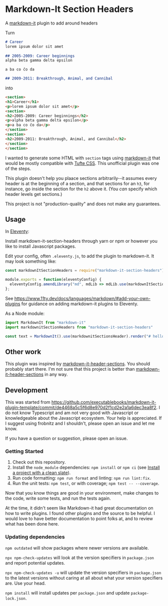 # Markdown-It Section Headers

<!-- [![ci-badge]][ci-link] -->
<!-- [![npm-badge]][npm-link] -->

A [markdown-it] plugin to add <sections> around headers

Turn
```markdown
# Career
lorem ipsum dolor sit amet
    
## 2005-2009: Career beginnings
alpha beta gamma delta epsilon

a ba co ĉo da

## 2009-2011: Breakthrough, Animal, and Cannibal
```

into

```html
<section>
<h1>Career</h1>
<p>lorem ipsum dolor sit amet</p>
<section>
<h2>2005-2009: Career beginnings</h2>
<p>alpha beta gamma delta epsilon</p>
<p>a ba co ĉo da</p>
</section>
<section>
<h2>2009-2011: Breakthrough, Animal, and Cannibal</h2>
</section>
</section>
```

I wanted to generate some HTML with `section` tags using [markdown-it] that would be mostly compatible with [Tufte CSS]. This unofficial plugin was one of the steps.

This plugin doesn't help you plaace sections arbitrarily--it assumes every header is at the beginning of a section, and that sections for an `h3`, for instance, go inside the section for the `h2` above it. (You *can* specify which header levels get sections.)

This project is not "production-quality" and does not make any guarantees.

## Usage

In [Eleventy]:

Install markdown-it-section-headers through yarn or npm or however you like to install Javascript packages.

Edit your config, often `.eleventy.js`, to add the plugin to markdown-it. It may look something like:

```javascript
const markdownItSectionHeaders = require("markdown-it-section-headers");

module.exports = function(eleventyConfig) {
  eleventyConfig.amendLibrary("md", mdLib => mdLib.use(markdownItSectionHeaders));
};
```

See https://www.11ty.dev/docs/languages/markdown/#add-your-own-plugins for guidance on adding markdown-it plugins to Eleventy.

As a Node module:

```javascript
import MarkdownIt from "markdown-it"
import markdownitSectionHeaders from "markdown-it-section-headers"

const text = MarkdownIt().use(markdownitSectionsHeader).render("# hello world\ntoday's gonna be a great day")
```

<!--
In the browser:

```html
<!DOCTYPE html>
<html lang="en">
    <head>
        <title>Example Page</title>
        <script src="https://cdn.jsdelivr.net/npm/markdown-it@12/dist/markdown-it.min.js"></script>
        <script src="https://unpkg.com/markdown-it-header-sections"></script>
    </head>
    <body>
        <div id="demo"></div>
        <script>
            const text = window.markdownit().use(window.markdownitExample).render("## hello world\ntoday's gonna be a great day");
            document.getElementById("demo").innerHTML = text
        </script>
    </body>
</html>
```

# TODO options

-->

## Other work

This plugin was inspired by [markdown-it-header-sections].  You should probably start there.  I'm not sure that this project is better than [markdown-it-header-sections] in any way. 

## Development

This was started from https://github.com/executablebooks/markdown-it-plugin-template/commit/de4468a5c5f6d8e970d2f1cd2e2a1a6dec3ea8f2. I do not know Typescript and am not very good with Javascript or knowledgeable about the Javascript ecosystem. Your help is appreciated. If I suggest using frobnitz and I shouldn't, please open an issue and let me know.

If you have a question or suggestion, please open an issue.

### Getting Started

1. Check out this repository.
2. Install the `node_module` dependencies: `npm install` or `npm ci` (see [Install a project with a clean slate](https://docs.npmjs.com/cli/v7/commands/npm-ci)).
3. Run code formatting: `npm run format` and linting: `npm run lint:fix`.
4. Run the unit tests: `npm test`, or with coverage; `npm test -- --coverage`.

Now that you know things are good in your environment, make changes to the code, write some tests, and run the tests again.

At the time, it didn't seem like Markdown-it had great documentation on how to write plugins. I found other plugins and the source to be helpful. I would love to have better documentation to point folks at, and to review what has been done here.

<!--
### GitHub Actions

On commits or pull requests to the `main` branch, the GitHub Actions will run, performing linting, unit tests, and build tests.

-->

### Updating dependencies

`npm outdated` will show packages where newer versions are available.

`npx npm-check-updates` will look at the version specifiers in `package.json` and report potential updates.

`npx npm-check-updates -u` will update the version specifiers in `package.json` to the latest versions without caring at all about what your version specifiers are. Use your head.

`npm install` will install updates per `package.json` and update `package-lock.json`.

<!--
### Releases

* Update the version using `npm version $VERSIONTYPE -m "release: v$VERSION"`
* Push to GitHub: `git push --follow-tags`
* Build the package: `npm run build`
* Publish to NPM: `npm publish`

-->

#
[ci-badge]: https://github.com/adamwolf/markdown-it-section-headers/workflows/CI/badge.svg
[ci-link]: https://github.com/adamwolf/markdown-it-section-headers/actions
[npm-badge]: https://img.shields.io/npm/v/markdown-it-section-headers.svg
[npm-link]: https://www.npmjs.com/package/markdown-it-section-headers

[GitHub Actions]: https://docs.github.com/en/actions
[GitHub Pages]: https://docs.github.com/en/pages
[npm]: https://www.npmjs.com
[unpkg]: https://unpkg.com/

[markdown-it]: https://github.com/markdown-it/markdown-it
[Tufte CSS]: https://edwardtufte.github.io/tufte-css/
[markdown-it-header-sections]: https://github.com/arve0/markdown-it-header-sections
[tufte-pandoc-css]: https://github.com/jez/tufte-pandoc-css
[tufte-markdown]: https://github.com/duzyn/tufte-markdown
[Eleventy]: https://www.11ty.dev/